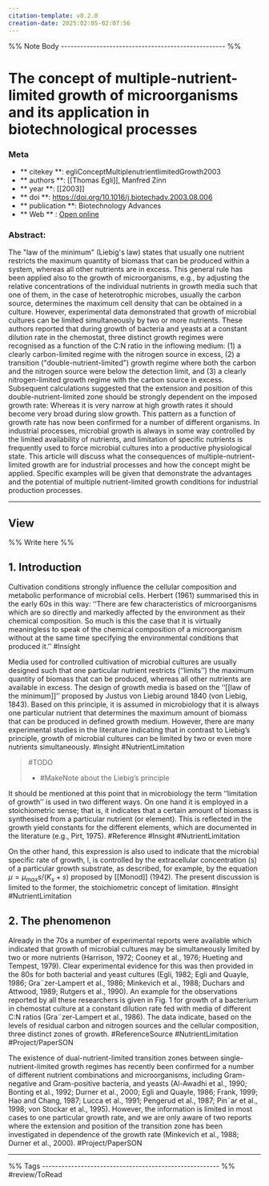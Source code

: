 ```yaml
---
citation-template: v0.2.0
creation-date: 2025:02:05-02:07:56
---
```


%% Note Body --------------------------------------------------- %%
# The concept of multiple-nutrient-limited growth of microorganisms and its application in biotechnological processes

### Meta
- ** citekey **: egliConceptMultiplenutrientlimitedGrowth2003
- ** authors **: [[Thomas Egli]], Manfred Zinn
- ** year **: [[2003]]
- ** doi **: https://doi.org/10.1016/j.biotechadv.2003.08.006
- ** publication **: Biotechnology Advances
- ** Web ** : [Open online]()


### Abstract:
The "law of the minimum" (Liebig's law) states that usually one nutrient restricts the maximum quantity of biomass that can be produced within a system, whereas all other nutrients are in excess. This general rule has been applied also to the growth of microorganisms, e.g., by adjusting the relative concentrations of the individual nutrients in growth media such that one of them, in the case of heterotrophic microbes, usually the carbon source, determines the maximum cell density that can be obtained in a culture. However, experimental data demonstrated that growth of microbial cultures can be limited simultaneously by two or more nutrients. These authors reported that during growth of bacteria and yeasts at a constant dilution rate in the chemostat, three distinct growth regimes were recognised as a function of the C:N ratio in the inflowing medium: (1) a clearly carbon-limited regime with the nitrogen source in excess, (2) a transition ("double-nutrient-limited") growth regime where both the carbon and the nitrogen source were below the detection limit, and (3) a clearly nitrogen-limited growth regime with the carbon source in excess. Subsequent calculations suggested that the extension and position of this double-nutrient-limited zone should be strongly dependent on the imposed growth rate: Whereas it is very narrow at high growth rates it should become very broad during slow growth. This pattern as a function of growth rate has now been confirmed for a number of different organisms. In industrial processes, microbial growth is always in some way controlled by the limited availability of nutrients, and limitation of specific nutrients is frequently used to force microbial cultures into a productive physiological state. This article will discuss what the consequences of multiple-nutrient-limited growth are for industrial processes and how the concept might be applied. Specific examples will be given that demonstrate the advantages and the potential of multiple nutrient-limited growth conditions for industrial production processes.

___

## View

%% Write here %%

## 1. Introduction

Cultivation conditions strongly influence the cellular composition and metabolic performance of microbial cells. Herbert (1961) summarised this in the early 60s in this way: ‘‘There are few characteristics of microorganisms which are so directly and markedly affected by the environment as their chemical composition. So much is this the case that it is virtually meaningless to speak of the chemical composition of a microorganism without at the same time specifying the environmental conditions that produced it.’’ #Insight 

Media used for controlled cultivation of microbial cultures are usually designed such that one particular nutrient restricts (‘‘limits’’) the maximum quantity of biomass that can be produced, whereas all other nutrients are available in excess. The design of growth media is based on the ‘‘[[law of the minimum]]’’ proposed by Justus von Liebig around 1840 (von Liebig, 1843). Based on this principle, it is assumed in microbiology that it is always one particular nutrient that determines the maximum amount of biomass that can be produced in defined growth medium. However, there are many experimental studies in the literature indicating that in contrast to Liebig’s principle, growth of microbial cultures can be limited by two or even more nutrients simultaneously. #Insight #NutrientLimitation 

> #TODO 
> - #MakeNote about the Liebig’s principle

It should be mentioned at this point that in microbiology the term ‘‘limitation of growth’’ is used in two different ways. On one hand it is employed in a stoichiometric sense; that is, it indicates that a certain amount of biomass is synthesised from a particular nutrient (or element). This is reflected in the growth yield constants for the different elements, which are documented in the literature (e.g., Pirt, 1975). #Reference #Insight #NutrientLimitation

On the other hand, this expression is also used to indicate that the microbial specific rate of growth, l, is controlled by the extracellular concentration (s) of a particular growth substrate, as described, for example, by the equation $\mu = \mu_{max} s / (K_s + s)$ proposed by [[Monod]] (1942). The present discussion is limited to the former, the stoichiometric concept of limitation. #Insight #NutrientLimitation

## 2. The phenomenon

Already in the 70s a number of experimental reports were available which indicated that growth of microbial cultures may be simultaneously limited by two or more nutrients (Harrison, 1972; Cooney et al., 1976; Hueting and Tempest, 1979). Clear experimental evidence for this was then provided in the 80s for both bacterial and yeast cultures (Egli, 1982; Egli and Quayle, 1986; Gra¨zer-Lampert et al., 1986; Minkevich et al., 1988; Duchars and Attwood, 1989; Rutgers et al., 1990). An example for the observations reported by all these researchers is given in Fig. 1 for growth of a bacterium in chemostat culture at a constant dilution rate fed with media of different C:N ratios (Gra¨zer-Lampert et al., 1986). The data indicate, based on the levels of residual carbon and nitrogen sources and the cellular composition, three distinct zones of growth. #ReferenceSource #NutrientLimitation #Project/PaperSON  


The existence of dual-nutrient-limited transition zones between single-nutrient-limited growth regimes has recently been confirmed for a number of different nutrient combinations and microorganisms, including Gram-negative and Gram-positive bacteria, and yeasts (Al-Awadhi et al., 1990; Bonting et al., 1992; Durner et al., 2000; Egli and Quayle, 1986; Frank, 1999; Hao and Chang, 1987; Lucca et al., 1991; Pengerud et al., 1987; Pin˜ar et al., 1998; von Stockar et al., 1995). However, the information is limited in most cases to one particular growth rate, and we are only aware of two reports where the extension and position of the transition zone has been investigated in dependence of the growth rate (Minkevich et al., 1988; Durner et al., 2000). #Project/PaperSON 

___
%% Tags  ------------------------------------------------------- %%
#review/ToRead